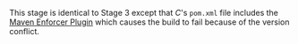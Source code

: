 This stage is identical to Stage 3 except that <var>C</var>'s `pom.xml` file
includes the [Maven Enforcer Plugin](http://maven.apache.org/enforcer/maven-enforcer-plugin/)
which causes the build to fail because of the version conflict.